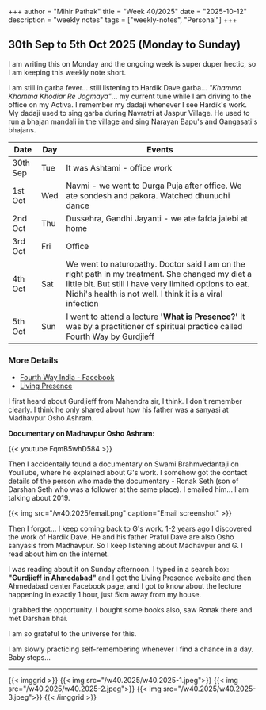 +++
author = "Mihir Pathak"
title = "Week 40/2025"
date = "2025-10-12"
description = "weekly notes"
tags = ["weekly-notes", "Personal"]
+++

## 30th Sep to 5th Oct 2025 (Monday to Sunday)

I am writing this on Monday and the ongoing week is super duper hectic, so I am keeping this weekly note short.

I am still in garba fever... still listening to Hardik Dave garba... *"Khamma Khamma Khodiar Re Jogmaya"*... my current tune while I am driving to the office on my Activa. I remember my dadaji whenever I see Hardik's work. My dadaji used to sing garba during Navratri at Jaspur Village. He used to run a bhajan mandali in the village and sing Narayan Bapu's and Gangasati's bhajans.

| Date | Day | Events |
|--------|-------|--------|
| 30th Sep | Tue  | It was Ashtami - office work |
| 1st Oct | Wed | Navmi - we went to Durga Puja after office. We ate sondesh and pakora. Watched dhunuchi dance |
| 2nd Oct | Thu | Dussehra, Gandhi Jayanti - we ate fafda jalebi at home |
| 3rd Oct | Fri | Office |
| 4th Oct | Sat | We went to naturopathy. Doctor said I am on the right path in my treatment. She changed my diet a little bit. But still I have very limited options to eat. Nidhi's health is not well. I think it is a viral infection |
| 5th Oct | Sun | I went to attend a lecture **'What is Presence?'** It was by a practitioner of spiritual practice called Fourth Way by Gurdjieff |

### More Details

- [Fourth Way India - Facebook](https://www.facebook.com/fourthwayIndia/)
- [Living Presence](https://livingpresence.com/)

I first heard about Gurdjieff from Mahendra sir, I think. I don't remember clearly. I think he only shared about how his father was a sanyasi at Madhavpur Osho Ashram.

**Documentary on Madhavpur Osho Ashram:**

{{< youtube FqmB5whD584 >}}

Then I accidentally found a documentary on Swami Brahmvedantaji on YouTube, where he explained about G's work. I somehow got the contact details of the person who made the documentary - Ronak Seth (son of Darshan Seth who was a follower at the same place). I emailed him... I am talking about 2019.

{{< img src="/w40.2025/email.png" caption="Email screenshot" >}}

Then I forgot... I keep coming back to G's work. 1-2 years ago I discovered the work of Hardik Dave. He and his father Praful Dave are also Osho sanyasis from Madhavpur. So I keep listening about Madhavpur and G. I read about him on the internet.

I was reading about it on Sunday afternoon. I typed in a search box: **"Gurdjieff in Ahmedabad"** and I got the Living Presence website and then Ahmedabad center Facebook page, and I got to know about the lecture happening in exactly 1 hour, just 5km away from my house.

I grabbed the opportunity. I bought some books also, saw Ronak there and met Darshan bhai.

I am so grateful to the universe for this.

I am slowly practicing self-remembering whenever I find a chance in a day. Baby steps...

---

{{< imggrid >}}
{{< img src="/w40.2025/w40.2025-1.jpeg">}}
{{< img src="/w40.2025/w40.2025-2.jpeg">}}
{{< img src="/w40.2025/w40.2025-3.jpeg">}}
{{< /imggrid >}}